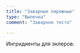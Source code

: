 ```yaml
---
title: "Заварные пирожные"
type: "Выпечка"
comment: "Заварное тесто"

---
```


Ингридиенты для эклеров:

